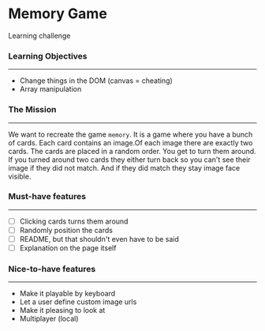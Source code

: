 # Memory Game
Learning challenge

### Learning Objectives
***
- Change things in the DOM (canvas = cheating)
- Array manipulation

### The Mission
***
We want to recreate the game `memory`. It is a game where you have a bunch of cards. Each card contains an image.Of each image there are exactly two cards. The cards are placed in a random order. You get to turn them around. If you turned around two cards they either turn back so you can't see their image if they did not match. And if they did match they stay image face visible.

### Must-have features
***
- [ ] Clicking cards turns them around
- [ ] Randomly position the cards
- [ ] README, but that shouldn't even have to be said
- [ ] Explanation on the page itself

### Nice-to-have features
***
- Make it playable by keyboard
- Let a user define custom image urls
- Make it pleasing to look at
- Multiplayer (local)